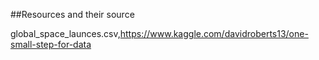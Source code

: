 ##Resources and their source

global_space_launces.csv,https://www.kaggle.com/davidroberts13/one-small-step-for-data
